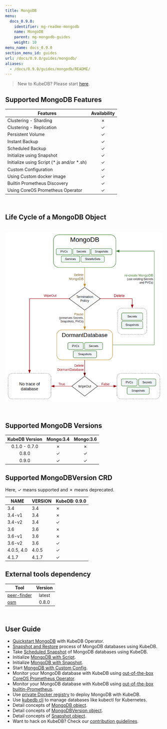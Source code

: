 ```yaml
---
title: MongoDB
menu:
  docs_0.9.0:
    identifier: mg-readme-mongodb
    name: MongoDB
    parent: mg-mongodb-guides
    weight: 10
menu_name: docs_0.9.0
section_menu_id: guides
url: /docs/0.9.0/guides/mongodb/
aliases:
  - /docs/0.9.0/guides/mongodb/README/
---
```


> New to KubeDB? Please start [here](/docs/concepts/README.md).

## Supported MongoDB Features

|                   Features                   | Availability |
| -------------------------------------------- | :----------: |
| Clustering - Sharding                        |   &#10007;   |
| Clustering - Replication                     |   &#10003;   |
| Persistent Volume                            |   &#10003;   |
| Instant Backup                               |   &#10003;   |
| Scheduled Backup                             |   &#10003;   |
| Initialize using Snapshot                    |   &#10003;   |
| Initialize using Script (\*.js and/or \*.sh) |   &#10003;   |
| Custom Configuration                         |   &#10003;   |
| Using Custom docker image                    |   &#10003;   |
| Builtin Prometheus Discovery                 |   &#10003;   |
| Using CoreOS Prometheus Operator             |   &#10003;   |

<br/>

## Life Cycle of a MongoDB Object

<p align="center">
  <img alt="lifecycle"  src="/docs/images/mongodb/mgo-lifecycle.png">
</p>

<br/>

## Supported MongoDB Versions

| KubeDB Version | Mongo:3.4 | Mongo:3.6 |
|:--------------:|:---------:|:---------:|
| 0.1.0 - 0.7.0  | &#10007;  | &#10007;  |
| 0.8.0          | &#10003;  | &#10003;  |
| 0.9.0     | &#10003;  | &#10003;  |

## Supported MongoDBVersion CRD

Here, &#10003; means supported and &#10007; means deprecated.

| NAME     | VERSION | KubeDB: 0.9.0 |
|----------|---------|--------------------|
| 3.4      | 3.4     | &#10007;           |
| 3.4-v1   | 3.4     | &#10007;           |
| 3.4-v2   | 3.4     | &#10003;           |
| 3.6      | 3.6     | &#10007;           |
| 3.6-v1   | 3.6     | &#10007;           |
| 3.6-v2   | 3.6     | &#10003;           |
| 4.0.5, 4.0   | 4.0.5     | &#10003;           |
| 4.1.7   | 4.1.7 | &#10003;           |

## External tools dependency

|    Tool   | Version |
| --------- | :-----: |
| [peer-finder](https://github.com/kubernetes/contrib/tree/master/peer-finder) | latest  |
| [osm](https://github.com/appscode/osm) |  0.8.0  |

<br/>

## User Guide

- [Quickstart MongoDB](/docs/guides/mongodb/quickstart/quickstart.md) with KubeDB Operator.
- [Snapshot and Restore](/docs/guides/mongodb/snapshot/backup-and-restore.md) process of MongoDB databases using KubeDB.
- Take [Scheduled Snapshot](/docs/guides/mongodb/snapshot/scheduled-backup.md) of MongoDB databases using KubeDB.
- Initialize [MongoDB with Script](/docs/guides/mongodb/initialization/using-script.md).
- Initialize [MongoDB with Snapshot](/docs/guides/mongodb/initialization/using-snapshot.md).
- Start [MongoDB with Custom Config](/docs/guides/mongodb/custom-config/using-custom-config.md).
- Monitor your MongoDB database with KubeDB using [out-of-the-box CoreOS Prometheus Operator](/docs/guides/mongodb/monitoring/using-coreos-prometheus-operator.md).
- Monitor your MongoDB database with KubeDB using [out-of-the-box builtin-Prometheus](/docs/guides/mongodb/monitoring/using-builtin-prometheus.md).
- Use [private Docker registry](/docs/guides/mongodb/private-registry/using-private-registry.md) to deploy MongoDB with KubeDB.
- Use [kubedb cli](/docs/guides/mongodb/cli/cli.md) to manage databases like kubectl for Kubernetes.
- Detail concepts of [MongoDB object](/docs/concepts/databases/mongodb.md).
- Detail concepts of [MongoDBVersion object](/docs/concepts/catalog/mongodb.md).
- Detail concepts of [Snapshot object](/docs/concepts/snapshot.md).
- Want to hack on KubeDB? Check our [contribution guidelines](/docs/CONTRIBUTING.md).

